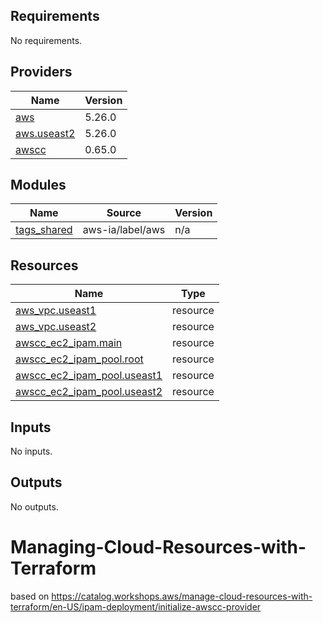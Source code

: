 <!-- BEGINNING OF PRE-COMMIT-TERRAFORM DOCS HOOK -->
## Requirements

No requirements.

## Providers

| Name | Version |
|------|---------|
| <a name="provider_aws"></a> [aws](#provider\_aws) | 5.26.0 |
| <a name="provider_aws.useast2"></a> [aws.useast2](#provider\_aws.useast2) | 5.26.0 |
| <a name="provider_awscc"></a> [awscc](#provider\_awscc) | 0.65.0 |

## Modules

| Name | Source | Version |
|------|--------|---------|
| <a name="module_tags_shared"></a> [tags\_shared](#module\_tags\_shared) | aws-ia/label/aws | n/a |

## Resources

| Name | Type |
|------|------|
| [aws_vpc.useast1](https://registry.terraform.io/providers/hashicorp/aws/latest/docs/resources/vpc) | resource |
| [aws_vpc.useast2](https://registry.terraform.io/providers/hashicorp/aws/latest/docs/resources/vpc) | resource |
| [awscc_ec2_ipam.main](https://registry.terraform.io/providers/hashicorp/awscc/latest/docs/resources/ec2_ipam) | resource |
| [awscc_ec2_ipam_pool.root](https://registry.terraform.io/providers/hashicorp/awscc/latest/docs/resources/ec2_ipam_pool) | resource |
| [awscc_ec2_ipam_pool.useast1](https://registry.terraform.io/providers/hashicorp/awscc/latest/docs/resources/ec2_ipam_pool) | resource |
| [awscc_ec2_ipam_pool.useast2](https://registry.terraform.io/providers/hashicorp/awscc/latest/docs/resources/ec2_ipam_pool) | resource |

## Inputs

No inputs.

## Outputs

No outputs.
<!-- END OF PRE-COMMIT-TERRAFORM DOCS HOOK -->

# Managing-Cloud-Resources-with-Terraform

based on https://catalog.workshops.aws/manage-cloud-resources-with-terraform/en-US/ipam-deployment/initialize-awscc-provider